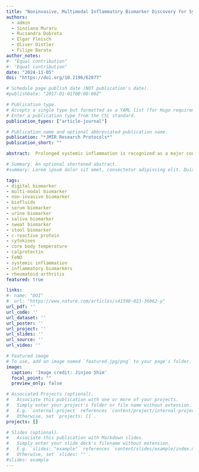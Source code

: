 ```yaml
---
title: "Noninvasive, Multimodal Inflammatory Biomarker Discovery for Systemic Inflammation (NOVA Study): Protocol for a Cross-Sectional Study" 
authors:
  - admin
  - Sinziana Muraru
  - Rucsandra Dobrota
  - Elgar Fleisch
  - Oliver Distler
  - Filipe Barata
author_notes:
#- "Equal contribution"
#- "Equal contribution"
date: "2024-11-05"
doi: "https://doi.org/10.2196/62877"

# Schedule page publish date (NOT publication's date).
#publishDate: "2017-01-01T00:00:00Z"

# Publication type.
# Accepts a single type but formatted as a YAML list (for Hugo requirements).
# Enter a publication type from the CSL standard.
publication_types: ["article-journal"]

# Publication name and optional abbreviated publication name.
publication: "*JMIR Research Protocols*"
publication_short: ""

abstract:  Prolonged systemic inflammation is recognized as a major contributor to the development of various chronic inflammatory diseases. Daily measurements of inflammatory biomarkers can significantly improve disease monitoring of systemic inflammation, thus contributing to reducing the burden on patients and the health care system. There exists, however, no scalable, cost-efficient, and noninvasive biomarker for remote assessment of systemic inflammation. To this end, we propose a novel, multimodal, and noninvasive approach for measuring inflammatory biomarkers. This study aimed to evaluate the relationship between the levels of inflammatory biomarkers in serum (gold standard) and those measured noninvasively in urine, sweat, saliva, exhaled breath, stool, and core body temperature in patients with systemic inflammation. This study is a single-center, cross-sectional study and includes a total of 20 participants (10 patients with systemic inflammation and 10 control patients). Eligible participants provide serum, urine, sweat, saliva, exhaled breath, and stool samples for biomarker analyses. Core body temperature is measured using a sensor. The primary end point is the level of C-reactive protein (CRP). The secondary end points are interleukin (IL)–1β, IL-6, IL-8, IL-10, and tumor necrosis factor-α levels. The tertiary end points are fractional exhaled nitric oxide, calprotectin, and core body temperature. Samples will be collected in 2 batches, enabling preliminary analysis of the first batch (patients 1-5 from each group). The full analysis will include both batches. CRP and cytokine levels will be measured using enzyme-linked immunosorbent assay and electrochemiluminescence immunoassay. For statistical analysis, the Shapiro-Wilk test will be used to evaluate the normality of the distribution in each variable. We will perform the 2-tailed t test or Wilcoxon rank sum test to compare the levels of inflammatory biomarkers between patients with systemic inflammations and control patients. Pearson and Spearman correlation coefficients will assess the relationship between inflammatory biomarkers from noninvasive methods and serum biomarkers. Using all-subset regression analysis, we will determine the combination of noninvasive methods yielding the highest predictive accuracy for serum CRP levels. Participants’ preferences for sampling methods will be assessed through a questionnaire. The study received ethics approval from the independent research ethics committee of Canton Zurich on October 28, 2022. A total of 20 participants participated in the study measurements. Data collection started on February 22, 2023, and was completed on September 22, 2023. Participants were on average 52.8 (SD 14.4; range 24-82) years of age, and 70% (14/20) of them were women. The analysis results reporting findings are expected to be published in 2025. This study aims to evaluate the feasibility of noninvasive, multimodal assessment of inflammatory biomarkers in patients with systemic inflammation. Promising results could lead to the creation of noninvasive and potentially digital biomarkers for systemic inflammation, enabling continuous monitoring and early diagnosis of inflammatory activity in a remote setting.

# Summary. An optional shortened abstract.
#summary: Lorem ipsum dolor sit amet, consectetur adipiscing elit. Duis posuere tellus ac convallis placerat. Proin tincidunt magna sed ex sollicitudin condimentum.

tags: 
- digital biomarker
- multi-modal biomarker
- non-invasive biomarker
- biofluids
- serum biomarker
- urine biomarker
- saliva biomarker
- sweat biomarker
- stool biomarker
- c-reactive protein 
- cytokines
- core body temperature
- calprotectin
- FeNO
- systemic inflammation
- inflammatory biomarkers
- rheumatoid arthritis
featured: true

links:
#- name: "DOI"
#  url: "https://www.nature.com/articles/s41598-023-36062-y"
url_pdf: ''
url_code: ''
url_dataset: ''
url_poster: ''
url_project: ''
url_slides: ''
url_source: ''
url_video: ''

# Featured image
# To use, add an image named `featured.jpg/png` to your page's folder. 
image:
  caption: 'Image credit: Jinjoo Shim'
  focal_point: ""
  preview_only: false

# Associated Projects (optional).
#   Associate this publication with one or more of your projects.
#   Simply enter your project's folder or file name without extension.
#   E.g. `internal-project` references `content/project/internal-project/index.md`.
#   Otherwise, set `projects: []`.
projects: []

# Slides (optional).
#   Associate this publication with Markdown slides.
#   Simply enter your slide deck's filename without extension.
#   E.g. `slides: "example"` references `content/slides/example/index.md`.
#   Otherwise, set `slides: ""`.
#slides: example
---
```

